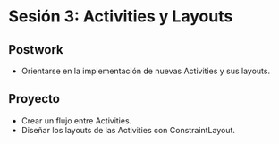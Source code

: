 # Sesión 3: Activities y Layouts

## Postwork

- Orientarse en la implementación de nuevas Activities y sus layouts.


## Proyecto

- Crear un flujo entre Activities.
- Diseñar los layouts de las Activities con ConstraintLayout.